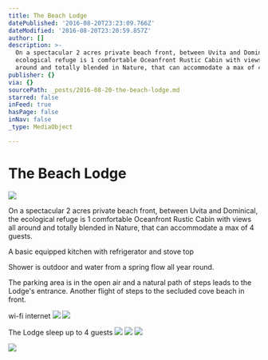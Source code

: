 ```yaml
---
title: The Beach Lodge
datePublished: '2016-08-20T23:23:09.766Z'
dateModified: '2016-08-20T23:20:59.857Z'
author: []
description: >-
  On a spectacular 2 acres private beach front, between Uvita and Dominical, the
  ecological refuge is 1 comfortable Oceanfront Rustic Cabin with views all
  around and totally blended in Nature, that can accommodate a max of 4 guests.
publisher: {}
via: {}
sourcePath: _posts/2016-08-20-the-beach-lodge.md
starred: false
inFeed: true
hasPage: false
inNav: false
_type: MediaObject

---
```

# The Beach Lodge
![](https://the-grid-user-content.s3-us-west-2.amazonaws.com/2ebd312f-0167-43dd-907c-26b481d0b8f4.jpg)

On a spectacular 2 acres private beach front, between Uvita and Dominical, the ecological refuge is 1 comfortable Oceanfront Rustic Cabin with views all around and totally blended in Nature, that can accommodate a max of 4 guests.

A basic equipped kitchen with refrigerator and stove top

Shower is outdoor and water from a spring flow all year round.

The parking area is in the open air and a natural path of steps leads to the Lodge's entrance. Another flight of steps to the secluded cove beach in front.

wi-fi internet
![](https://the-grid-user-content.s3-us-west-2.amazonaws.com/34dd5bbb-fb14-416a-a1a1-5b7e27d8905c.jpg)
![](https://the-grid-user-content.s3-us-west-2.amazonaws.com/73f089d7-fd5f-43d9-8d54-687c692d3771.jpg)

The Lodge sleep up to 4 guests
![](https://the-grid-user-content.s3-us-west-2.amazonaws.com/a2b01fe3-e21c-4b37-96f5-66059ad0b617.jpg)
![](https://the-grid-user-content.s3-us-west-2.amazonaws.com/f35c0ff8-06c4-4b90-847d-79d192339a36.jpg)
![](https://the-grid-user-content.s3-us-west-2.amazonaws.com/69262c8d-4ed3-4d12-bfca-7332117f44e8.jpg)

<article style=""><img src="https://the-grid-user-content.s3-us-west-2.amazonaws.com/956aeb88-691d-42a2-8eaf-0ee5b9781dd3.jpg" /></article>